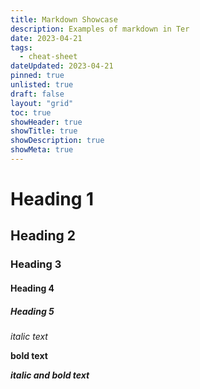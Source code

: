 ```yaml
---
title: Markdown Showcase
description: Examples of markdown in Ter
date: 2023-04-21
tags:
  - cheat-sheet
dateUpdated: 2023-04-21
pinned: true
unlisted: true
draft: false
layout: "grid"
toc: true
showHeader: true
showTitle: true
showDescription: true
showMeta: true
---
```


# Heading 1

## Heading 2

### Heading 3

#### Heading 4

##### Heading 5

*italic text*

**bold text**

***italic and bold text***


